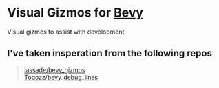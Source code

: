 # Visual Gizmos for [Bevy](https://github.com/bevyengine/bevy)
Visual gizmos to assist with development

## I've taken insperation from the following repos
> [lassade/bevy_gizmos](https://github.com/lassade/bevy_gizmos) <br>
> [Toqozz/bevy_debug_lines](https://github.com/Toqozz/bevy_debug_lines)
